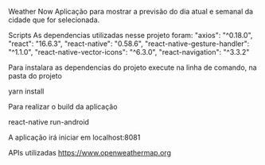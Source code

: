 Weather Now
Aplicação para mostrar a previsão do dia atual e semanal da cidade que for selecionada.

Scripts
As dependencias utilizadas nesse projeto foram:
 "axios": "^0.18.0",
 "react": "16.6.3",
 "react-native": "0.58.6",
 "react-native-gesture-handler": "^1.1.0",
 "react-native-vector-icons": "^6.3.0",
 "react-navigation": "^3.3.2"

Para instalara as dependencias do projeto execute na linha de comando, na pasta do projeto

yarn install

Para realizar o build da aplicação

react-native run-android

A aplicação irá iniciar em localhost:8081

APIs utilizadas
https://www.openweathermap.org